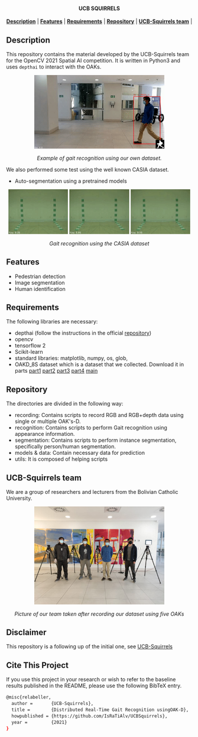<h4 align="center">
  UCB SQUIRRELS
</h4>

<div align="center">
  <a href="#Description"><b>Description</b></a> |
  <a href="#Features"><b>Features</b></a> |
  <a href="#Requirements"><b>Requirements</b></a> |
  <a href="#Repository"><b>Repository</b></a> |
  <a href="#UCB-Squirrels team"><b>UCB-Squirrels team</b></a> |
</div>

## Description
This repository contains the material developed by the UCB-Squirrels team for the OpenCV 2021 Spatial AI competition. It is written in Python3 and uses `depthai` to interact with the OAKs.

<div align="center">
  <img src=".readme/main.gif" width="70%">
  <p align="center" ><i>Example of gait recognition using our own dataset.</i></p>
</div>

We also performed some test using the well known CASIA dataset.
- Auto-segmentation using a pretrained models
<div align="center">
  <img src=".readme/nm.gif" width="32%" /> <img src=".readme/bg.gif" width="32%" /> <img src=".readme/cl.gif" width="32%" />
  <p align="center" ><i>Gait recognition using the CASIA dataset</i></p>
</div>


## Features
- Pedestrian detection
- Image segmentation
- Human identification

## Requirements
The following libraries are necessary:
- depthai (follow the instructions in the official [repository](https://github.com/luxonis/depthai-python))
- opencv
- tensorflow 2
- Scikit-learn
- standard libraries: matplotlib, numpy, os, glob,
- OAKD_8S dataset which is a dataset that we collected. Download it in parts [part1](https://drive.google.com/file/d/1O6BXsYBZuQnCzyOV8C91qfat1rCE1W0w/view?usp=sharing) [part2](https://drive.google.com/file/d/1K5qibQ9ZnxotIo5aJV8ukhdi5WnSavrN/view?usp=sharing) [part3](https://drive.google.com/file/d/17HAN8nkvVwUbS7SiDdSpoM4_zaViqXYf/view?usp=sharing) [part4](https://drive.google.com/file/d/1yvb5aKrAd7vdeOweSkT_KwvXRwXqMIdw/view?usp=sharing) [main](https://drive.google.com/file/d/1HrmkPp3TMc7d1XeQoKYiEZxhwvxtO55L/view?usp=sharing)

## Repository
The directories are divided in the following way:
- recording: Contains scripts to record RGB and RGB+depth data using single or multiple OAK's-D.
- recognition: Contains scripts to perform Gait recognition using appearance information.
- segmentation: Contains scripts to perform instance segmentation, specifically person/human segmentation.
- models & data: Contain necessary data for prediction
- utils: It is composed of helping scripts

## UCB-Squirrels team
We are a group of researchers and lecturers from the Bolivian Catholic University.

<div align="center">
  <img src=".readme/team.jpeg" width="70%">
  <p align="center" ><i>Picture of our team taken after recording our dataset using five OAKs</i></p>
</div>


## Disclaimer
This repository is a following up of the initial one, see [UCB-Squirrels](https://github.com/cidimec/UCB-squirrels/tree/main)

## Cite This Project

If you use this project in your research or wish to refer to the baseline results published in the README, please use the following BibTeX entry.

```bash
@misc{relabeller,
  author =       {UCB-Squirrels},
  title =        {Distributed Real-Time Gait Recognition usingOAK-D},
  howpublished = {https://github.com/IsRaTiAlv/UCBSquirrels},
  year =         {2021}
}
```
